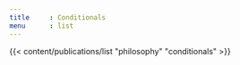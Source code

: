 ```yaml
---
title     : Conditionals
menu      : list
---
```

{{< content/publications/list "philosophy" "conditionals" >}}
